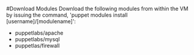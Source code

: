 #Download Modules
Download the following modules from within the VM by issuing the command, 'puppet modules install [username]/[modulename]':
* puppetlabs/apache
* puppetlabs/mysql
* puppetlas/firewall


